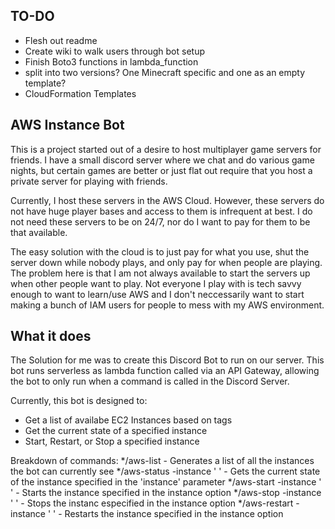 ## TO-DO
* Flesh out readme
* Create wiki to walk users through bot setup
* Finish Boto3 functions in lambda_function
* split into two versions? One Minecraft specific and one as an empty template?
* CloudFormation Templates

## AWS Instance Bot
This is a project started out of a desire to host multiplayer game servers for friends. I have a small discord server where we chat and do various game nights, but certain games are better or just flat out require that you host a private server for playing with friends.

Currently, I host these servers in the AWS Cloud. However, these servers do not have huge player bases and access to them is infrequent at best. I do not need these servers to be on 24/7, nor do I want to pay for them to be that available.

The easy solution with the cloud is to just pay for what you use, shut the server down while nobody plays, and only pay for when people are playing. The problem here is that I am not always available to start the servers up when other people want to play. Not everyone I play with is tech savvy enough to want to learn/use AWS and I don't neccessarily want to start making a bunch of IAM users for people to mess with my AWS environment.

## What it does
The Solution for me was to create this Discord Bot to run on our server. This bot runs serverless as lambda function called via an API Gateway, allowing the bot to only run when a command is called in the Discord Server.

Currently, this bot is designed to:
* Get a list of availabe EC2 Instances based on tags
* Get the current state of a specified instance
* Start, Restart, or Stop a specified instance

Breakdown of commands:
*/aws-list
       - Generates a list of all the instances the bot can currently see
*/aws-status -instance ' '
       - Gets the current state of the instance specified in the 'instance' parameter
*/aws-start -instance ' '
       - Starts the instance specified in the instance option
*/aws-stop -instance ' '
       - Stops the instanc especified in the instance option
*/aws-restart -instance ' '
       - Restarts the instance specified in the instance option
